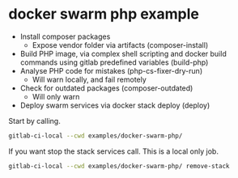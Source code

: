# docker swarm php example

- Install composer packages
    - Expose vendor folder via artifacts (composer-install)
- Build PHP image, via complex shell scripting and docker build commands using gitlab predefined variables (build-php)
- Analyse PHP code for mistakes (php-cs-fixer-dry-run)
    - Will warn locally, and fail remotely
- Check for outdated packages (composer-outdated)
    - Will only warn
- Deploy swarm services via docker stack deploy (deploy)

Start by calling.
```bash
gitlab-ci-local --cwd examples/docker-swarm-php/
```

If you want stop the stack services call. This is a local only job.
```bash
gitlab-ci-local --cwd examples/docker-swarm-php/ remove-stack
```
